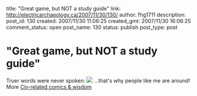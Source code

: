 title: "Great game, but NOT a study guide"
link: http://electricarchaeology.ca/2007/11/30/130/
author: fhg1711
description: 
post_id: 130
created: 2007/11/30 11:06:25
created_gmt: 2007/11/30 16:06:25
comment_status: open
post_name: 130
status: publish
post_type: post

# "Great game, but NOT a study guide"

Truer words were never spoken: ![](http://www.nuklearpower.com/comics/070801.png) ...that's why people like me are around! More [Civ-related comics & wisdom](http://www.firaxis.com/community/daydreams.php)